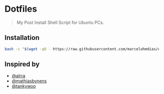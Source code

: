 # Dotfiles

> My Post Install Shell Script for Ubuntu PCs.

## Installation

```bash
bash -c "$(wget -qO - https://raw.githubusercontent.com/marcelohmdias/dotfiles/master/setup/main.sh)"
```

## Inspired by

* [@alrra](https://github.com/alrra/dotfiles)
* [@mathiasbynens](https://github.com/mathiasbynens/dotfiles)
* [@tankywoo](https://github.com/tankywoo/dotfiles)
